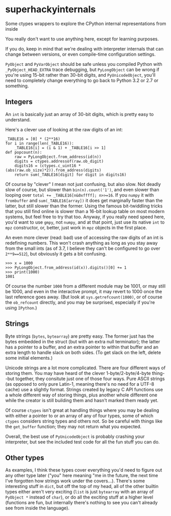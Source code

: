 # superhackyinternals
Some ctypes wrappers to explore the CPython internal representations from inside

You really don't want to use anything here, except for learning purposes.

If you do, keep in mind that we're dealing with interpreter internals that can
change between versions, or even compile-time configuration settings.

`PyObject` and `PyVarObject` should be safe unless you compiled Python with
`_PyObject_HEAD_EXTRA` trace debugging, but `PyLongObject` can be wrong if
you're using 15-bit rather than 30-bit digits, and `PyUnicodeObject`, you'll
need to completely change everything to go back to Python 3.2 or 2.7 or 
something.

## Integers

An `int` is basically just an array of 30-bit digits, which is pretty easy
to understand.

Here's a clever use of looking at the raw digits of an int:

    _TABLE16 = [0] * (2**16)
    for i in range(len(_TABLE16)):
        _TABLE16[i] = (i & 1) + _TABLE16[i >> 1]
    def popcount(n):
        raw = PyLongObject.from_address(id(n))
        digits = ctypes.addressof(raw.ob_digit)
        digits16 = (ctypes.c_uint16 * (abs(raw.ob_size)*2)).from_address(digits)
        return sum(_TABLE16[digit] for digit in digits16)

Of course by "clever" I mean not just confusing, but also slow. Not deadly
slow of course, but slower than `bin(n).count('1')`, and even slower than
looping over `total += _TABLE16[n&0xffff]; n>>=16`. If you `numpy` it 
with `frombuffer` and `sum(_TABLE16[array])` it does get marginally faster
than the latter, but still slower than the former. Using the famous
bit-twiddling tricks that you still find online is slower than a 16-bit
lookup table on most modern systems, but feel free to try that too. Anyway,
if you really need speed here, you'd want to use `gmpy`, not `numpy`, and
at that point, just use its native `int` to `mpz` constructor, or, better, 
just work in `mpz` objects in the first place.

An even more clever (read: bad) use of accessing the raw digits of an int is 
redefining numbers. This won't crash anything as long as you stay away from 
the small ints (as of 3.7, I believe they can't be configured to go over 
`2**9==512`), but obviously it gets a bit confusing.

    >>> x = 1000
    >>> PyLongObject.from_address(id(x)).digits()[0] += 1
    >>> print(1000)
    1001

Of course the number `1000` from a different module may be 1001, or may
still be 1000, and even in the interactive prompt, it may revert to 1000
once the last reference goes away. (But look at `sys.getrefcount(1000)`,
or of course the `ob_refcount` directly, and you may be surprised,
especially if you're using `IPython`.)

## Strings

Byte strings (`bytes`, `bytearray`) are pretty easy. The former just has
the bytes embedded in the struct (but with an extra null terminator); the
latter has a pointer to a buffer, and an extra pointer to within that 
buffer and an extra length to handle slack on both sides. (To get slack
on the left, delete some initial elements.)

Unicode strings are a lot more complicated. There are four different ways 
of storing them. You may have heard of the clever 1-byte/2-byte/4-byte
thing--but together, they consitute just one of those four ways. Pure ASCII 
strings (as opposed to only pure Latin-1, meaning there's no need for a 
UTF-8 cache) use a slightly format. Strings created by legacy C API 
functions use a whole different way of storing things, plus another whole 
different one while the creator is still building them and hasn't marked 
them ready yet.

Of course `ctypes` isn't great at handling things where you may be 
dealing with either a pointer to or an array of any of four types, some 
of which `ctypes` considers string types and others not. So be careful
with things like the `get_buffer` function; they may not return what you
expected.

Overall, the best use of `PyUnicodeObject` is probably crashing your
interpreter, but see the included test code for all the fun stuff you can 
do.

## Other types

As examples, I think these types cover everything you'd need to figure
out any other type later ("you" here meaning "me in the future, the next
time I've forgotten how strings work under the covers...). There's some
interesting stuff in `dict`, but off the top of my head, all of the other 
builtin types either aren't very exciting (`list` is just `bytearray` with 
an array of  `PyObject *` instead of `char`), or do all the exciting stuff 
at a higher level (functions are fun, but internally there's nothing to see 
you can't already see from inside the language).
